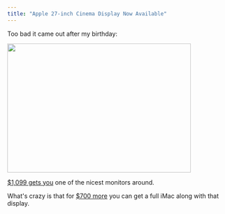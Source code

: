 ```yaml
---
title: "Apple 27-inch Cinema Display Now Available"
---
```

<p>Too bad it came out after my birthday:</p>
<p><img src="https://chrisenns.com/wp-content/uploads/2010/09/27inchdisplay.jpg" alt="" title="27inchdisplay" width="420" height="295" class="aligncenter size-full wp-image-14879" /></p>
<p><a href="https://store.apple.com/ca/product/MC007?mco=MTkwMzgyNjg">$1,099 gets you</a> one of the nicest monitors around.</p>
<p>What's crazy is that for <a href="https://store.apple.com/ca/browse/home/shop_mac/family/imac?mco=MTcyMTgwNTQ">$700 more</a> you can get a full iMac along with that display.</p>
